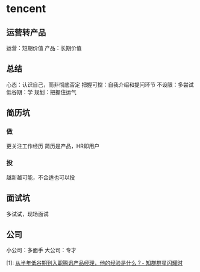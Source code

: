 # tencent

## 运营转产品

运营：短期价值
产品：长期价值

## 总结

心态：认识自己，而非彻底否定
把握可控：自我介绍和提问环节
不设限：多尝试
低谷期：学
规划：把握住运气

## 简历坑

### 做

更关注工作经历
简历是产品，HR即用户

### 投

越新越可能，不合适也可以投

## 面试坑

多试试，现场面试

## 公司

小公司：多面手
大公司：专才

[1]: [从半年低谷期到入职腾讯产品经理，他的经验是什么？- 知群群星闪耀时](https://zhuanlan.zhihu.com/p/257044198)

